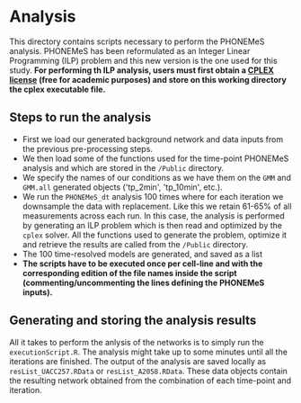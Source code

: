 # Analysis

This directory contains scripts necessary to perform the PHONEMeS analysis. PHONEMeS has been reformulated as an Integer Linear Programming (ILP) problem and this new version is the one used for this study. **For performing th ILP analysis, users must first obtain a [CPLEX license](https://www.ibm.com/products/ilog-cplex-optimization-studio?S_PKG=CoG&cm_mmc=Search_Google-_-Data+Science_Data+Science-_-WW_IDA-_-+IBM++CPLEX_Broad_CoG&cm_mmca1=000000RE&cm_mmca2=10000668&cm_mmca7=9041989&cm_mmca8=kwd-412296208719&cm_mmca9=_k_Cj0KCQiAr93gBRDSARIsADvHiOpDUEHgUuzu8fJvf3vmO5rI0axgtaleqdmwk6JRPIDeNcIjgIHMhZIaAiwWEALw_wcB_k_&cm_mmca10=267798126431&cm_mmca11=b&mkwid=_k_Cj0KCQiAr93gBRDSARIsADvHiOpDUEHgUuzu8fJvf3vmO5rI0axgtaleqdmwk6JRPIDeNcIjgIHMhZIaAiwWEALw_wcB_k_%7C470%7C135655&cvosrc=ppc.google.%2Bibm%20%2Bcplex&cvo_campaign=000000RE&cvo_crid=267798126431&Matchtype=b&gclid=Cj0KCQiAr93gBRDSARIsADvHiOpDUEHgUuzu8fJvf3vmO5rI0axgtaleqdmwk6JRPIDeNcIjgIHMhZIaAiwWEALw_wcB) (free for academic purposes) and store on this working directory the cplex executable file.**

## Steps to run the analysis

+ First we load our generated background network and data inputs from the previous pre-processing steps.
+ We then load some of the functions used for the time-point PHONEMeS analysis and which are stored in the `/Public` directory.
+ We specify the names of our conditions as we have them on the `GMM` and `GMM.all` generated objects ('tp_2min', 'tp_10min', etc.).
+ We run the `PHONEMeS_dt` analysis 100 times where for each iteration we downsample the data with replacement. Like this we retain 61-65% of all measurements across each run. In this case, the analysis is performed by generating an ILP problem which is then read and optimized by the `cplex` solver. All the functions used to generate the problem, optimize it and retrieve the results are called from the `/Public` directory.
+ The 100 time-resolved models are generated, and saved as a list
+ **The scripts have to be executed once per cell-line and with the corresponding edition of the file names inside the script (commenting/uncommenting the lines defining the PHONEMeS inputs).**

## Generating and storing the analysis results

All it takes to perform the anlysis of the networks is to simply run the `executionScript.R`. The analysis might take up to some minutes until all the iterations are finished. The output of the analysis are saved locally as `resList_UACC257.RData` or `resList_A2058.RData`. These data objects contain the resulting network obtained from the combination of each time-point and iteration.
